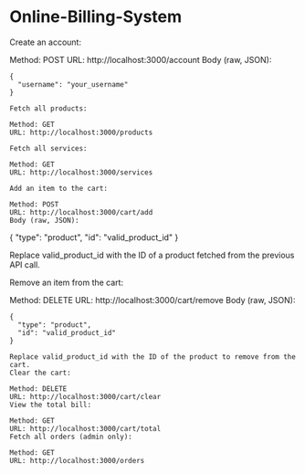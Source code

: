 # Online-Billing-System

Create an account:

Method: POST
URL: http://localhost:3000/account
Body (raw, JSON):
```
{
  "username": "your_username"
}

Fetch all products:

Method: GET
URL: http://localhost:3000/products

Fetch all services:

Method: GET
URL: http://localhost:3000/services

Add an item to the cart:

Method: POST
URL: http://localhost:3000/cart/add
Body (raw, JSON):
```

{
  "type": "product",
  "id": "valid_product_id"
}

Replace valid_product_id with the ID of a product fetched from the previous API call.

Remove an item from the cart:

Method: DELETE
URL: http://localhost:3000/cart/remove
Body (raw, JSON):
```
{
  "type": "product",
  "id": "valid_product_id"
}

Replace valid_product_id with the ID of the product to remove from the cart.
Clear the cart:

Method: DELETE
URL: http://localhost:3000/cart/clear
View the total bill:

Method: GET
URL: http://localhost:3000/cart/total
Fetch all orders (admin only):

Method: GET
URL: http://localhost:3000/orders
